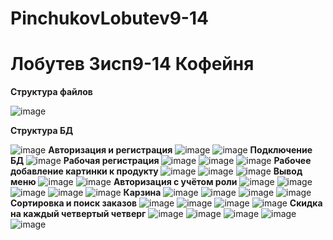 # PinchukovLobutev9-14
<h1> Лобутев 3исп9-14 Кофейня</h1>

<b>Структура файлов</b>

![image](https://user-images.githubusercontent.com/114148739/218980949-492869d1-ec15-4da1-bccd-379ee66ccc41.png)

<b>Структура БД </b>

![image](https://user-images.githubusercontent.com/114148739/218981126-d6e1a8f6-83b7-4f98-9ae3-a776f9951fda.png)
<b>Авторизация и регистрация</b>
![image](https://user-images.githubusercontent.com/114148739/218981286-2cd2e5f2-34cb-4c77-bace-f18b7a6090fa.png)
![image](https://user-images.githubusercontent.com/114148739/218981299-0a57f61c-2e58-454a-a627-8c0288194efa.png)
<b>Подключение БД </b>
![image](https://user-images.githubusercontent.com/114148739/218981422-096b7847-d958-4594-a360-d1b527c83d34.png)
<b>Рабочая регистрация </b>
![image](https://user-images.githubusercontent.com/114148739/218982588-b9bd50c4-b802-4578-8f0f-dcad65f6b03c.png)
![image](https://user-images.githubusercontent.com/114148739/218981763-32534c4e-36d3-4b9d-8545-ebdfd2e7863b.png)
![image](https://user-images.githubusercontent.com/114148739/218982702-0307fd88-8d48-405d-944c-070b97c6614e.png)
<b>Рабочее добавление картинки к продукту </b>
![image](https://user-images.githubusercontent.com/114148739/219665455-84beedf3-3d76-4d0e-a456-f3ed589320d5.png)
![image](https://user-images.githubusercontent.com/114148739/219665466-a7388895-9653-45d6-8ac6-3dc1f3d173b5.png)
![image](https://user-images.githubusercontent.com/114148739/219850642-6c514a4f-6f9f-4c30-8714-7670c820285a.png)
<b>Вывод меню</b>
![image](https://user-images.githubusercontent.com/114148739/220130276-8003c58b-8dc1-41c7-9dc7-6b3d055a9b32.png)
![image](https://user-images.githubusercontent.com/114148739/220130281-7ec45dc0-d931-4072-b573-2b7a0a2b5811.png)
<b>Авторизация с учётом роли</b>
![image](https://user-images.githubusercontent.com/114148739/231668202-1cee7d6f-5bcd-4072-81ce-07c54a5e0516.png)
![image](https://user-images.githubusercontent.com/114148739/231668213-96ecef06-7d9e-49b4-b74e-a1122a47b225.png)
![image](https://user-images.githubusercontent.com/114148739/231668225-7a3caaed-9a5b-4575-8493-34d7faf40376.png)
![image](https://user-images.githubusercontent.com/114148739/231668227-c7ad4f12-c93e-4dea-81e5-bfeeb32dfed7.png)
![image](https://user-images.githubusercontent.com/114148739/231668235-8ba53cf4-1d08-4777-b09d-bdd0336ce996.png)
<b>Карзина</b>
![image](https://user-images.githubusercontent.com/114148739/234774520-eba69db1-f4b7-4774-bd63-7f653347309a.png)
![image](https://user-images.githubusercontent.com/114148739/234774531-7b6257da-8b30-4ae5-941b-19ca90b5f02f.png)
![image](https://user-images.githubusercontent.com/114148739/234774539-2fe3ee47-91e9-4e7d-ab26-18847eca80bf.png)
![image](https://user-images.githubusercontent.com/114148739/234774543-16a397db-9a73-4bbb-bc29-03bd25aa0c1b.png)
<b>Сортировка и поиск заказов</b>
![image](https://user-images.githubusercontent.com/114148739/234867685-29fae965-b3ac-4d1d-b9b3-a84575e86cc0.png)
![image](https://user-images.githubusercontent.com/114148739/234867688-77e3f366-d286-4b98-8a72-900f33ec20ca.png)
![image](https://user-images.githubusercontent.com/114148739/234867692-fa794a7e-b050-4a6f-b2fd-b7a0d95a3da4.png)
![image](https://user-images.githubusercontent.com/114148739/234867696-73def325-7d41-410d-af6e-8c09503d6746.png)
<b>Скидка на каждый четвертый четверг</b>
![image](https://user-images.githubusercontent.com/114148739/236196770-9669171a-3940-4962-ab91-a3d23121c52a.png)
![image](https://user-images.githubusercontent.com/114148739/236196773-60754b73-c359-446a-b973-72e518b7eaa5.png)
![image](https://user-images.githubusercontent.com/114148739/236196782-9c834875-78c2-4fed-a8c1-9e671dffe122.png)
![image](https://user-images.githubusercontent.com/114148739/236196788-6ba7faf5-4a52-4be2-a276-cc382ec03c16.png)
![image](https://user-images.githubusercontent.com/114148739/236196795-eadca012-c243-4fa2-980b-c01841b8b6d7.png)

